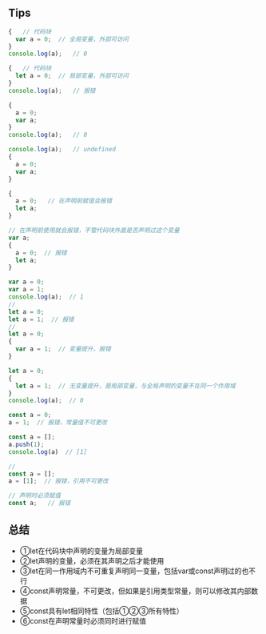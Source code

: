 ## Tips

```js
{   // 代码块
  var a = 0;  // 全局变量，外部可访问
}
console.log(a);   // 0
```

```js
{   // 代码块
  let a = 0;  // 局部变量，外部可访问
}
console.log(a);   // 报错
```

```js
{
  a = 0;
  var a;
}
console.log(a);   // 0
```

```js
console.log(a);   // undefined
{
  a = 0;
  var a;
}
```

```js
{
  a = 0;   // 在声明前赋值会报错
  let a;
}

// 在声明前使用就会报错，不管代码块外面是否声明过这个变量
var a; 
{
  a = 0;  // 报错
  let a;
}
```

```js
var a = 0;
var a = 1;
console.log(a);  // 1
// 
let a = 0;
let a = 1;  // 报错
// 
let a = 0;
{
  var a = 1;  // 变量提升，报错
}
```

```js
let a = 0;
{
  let a = 1;  // 无变量提升，是局部变量，与全局声明的变量不在同一个作用域
}
console.log(a);  // 0
```

```js
const a = 0;
a = 1;  // 报错，常量值不可更改

```

```js
const a = [];
a.push(1);
console.log(a)  // [1]

// 
const a = [];
a = [1];  // 报错，引用不可更改
```

```js
// 声明时必须赋值
const a;   // 报错
```

## 总结

- ①let在代码块中声明的变量为局部变量
- ②let声明的变量，必须在其声明之后才能使用
- ③let在同一作用域内不可重复声明同一变量，包括var或const声明过的也不行
- ④const声明常量，不可更改，但如果是引用类型常量，则可以修改其内部数据
- ⑤const具有let相同特性（包括①②③所有特性）
- ⑥const在声明常量时必须同时进行赋值
